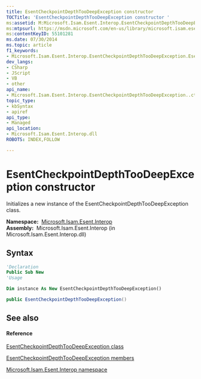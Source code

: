 ```yaml
---
title: EsentCheckpointDepthTooDeepException constructor 
TOCTitle: 'EsentCheckpointDepthTooDeepException constructor '
ms:assetid: M:Microsoft.Isam.Esent.Interop.EsentCheckpointDepthTooDeepException.#ctor
ms:mtpsurl: https://msdn.microsoft.com/en-us/library/microsoft.isam.esent.interop.esentcheckpointdepthtoodeepexception.esentcheckpointdepthtoodeepexception(v=EXCHG.10)
ms:contentKeyID: 55101281
ms.date: 07/30/2014
ms.topic: article
f1_keywords:
- Microsoft.Isam.Esent.Interop.EsentCheckpointDepthTooDeepException.EsentCheckpointDepthTooDeepException
dev_langs:
- CSharp
- JScript
- VB
- other
api_name: 
- Microsoft.Isam.Esent.Interop.EsentCheckpointDepthTooDeepException..ctor
topic_type: 
- kbSyntax
- apiref
api_type: 
- Managed
api_location: 
- Microsoft.Isam.Esent.Interop.dll
ROBOTS: INDEX,FOLLOW

---
```


# EsentCheckpointDepthTooDeepException constructor

Initializes a new instance of the EsentCheckpointDepthTooDeepException class.

**Namespace:**  [Microsoft.Isam.Esent.Interop](hh596136\(v=exchg.10\).md)  
**Assembly:**  Microsoft.Isam.Esent.Interop (in Microsoft.Isam.Esent.Interop.dll)

## Syntax

``` vb
'Declaration
Public Sub New
'Usage

Dim instance As New EsentCheckpointDepthTooDeepException()
```

``` csharp
public EsentCheckpointDepthTooDeepException()
```

## See also

#### Reference

[EsentCheckpointDepthTooDeepException class](dn274195\(v=exchg.10\).md)

[EsentCheckpointDepthTooDeepException members](dn274137\(v=exchg.10\).md)

[Microsoft.Isam.Esent.Interop namespace](hh596136\(v=exchg.10\).md)

